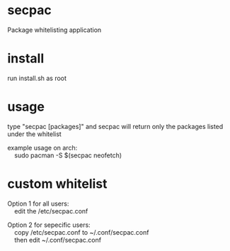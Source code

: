 # secpac
Package whitelisting application

# install
run install.sh as root

# usage
type "secpac [packages]" and secpac will return only the packages listed under the whitelist

example usage on arch:<br/>
&nbsp;&nbsp;&nbsp;&nbsp;sudo pacman -S $(secpac neofetch)

# custom whitelist
Option 1 for all users:<br/>
&nbsp;&nbsp;&nbsp;&nbsp;edit the /etc/secpac.conf<br/>

Option 2 for sepecific users:<br/>
  &nbsp;&nbsp;&nbsp;&nbsp;copy /etc/secpac.conf to ~/.conf/secpac.conf<br/>
  &nbsp;&nbsp;&nbsp;&nbsp;then edit ~/.conf/secpac.conf<br/>
